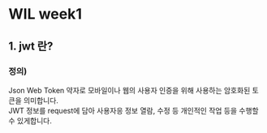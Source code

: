 # WIL week1

## 1. jwt 란?
### 정의)
Json Web Token 약자로 모바일이나 웹의 사용자 인증을 위해 사용하는 암호화된 토큰을 의미합니다.<br>
JWT 정보를 request에 담아 사용자응 정보 열람, 수정 등 개인적인 작업 등을 수행할 수 있게합니다.
